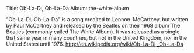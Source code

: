 Title: Ob-La-Di, Ob-La-Da
Album: the-white-album

"Ob-La-Di, Ob-La-Da" is a song credited to Lennon–McCartney, but written by Paul McCartney and released by the Beatles on their 1968 album The Beatles (commonly called The White Album). It was released as a single that same year in many countries, but not in the United Kingdom, nor in the United States until 1976.
http://en.wikipedia.org/wiki/Ob-La-Di,_Ob-La-Da
